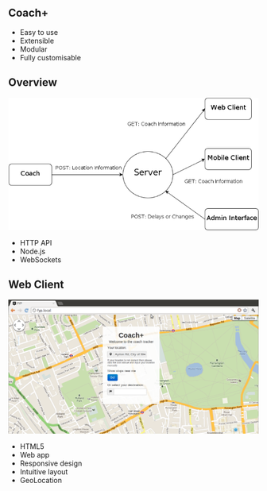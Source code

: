 <section data-state="gmap">
  <div class="pic_bg" id="gmap">
    <h2>Coach+</h2>
    <ul>
      <li>Easy to use</li>
      <li>Extensible</li>
      <li>Modular</li>
      <li>Fully customisable</li>
    </ul>
  </div>
</section>
<section>
  <h2>Overview</h2>
  <div>
    <img class="no_border" src="img/overview.png"/>
  </div>
  <ul>
    <li>HTTP API</li>
    <li>Node.js</li>
    <li>WebSockets</li>
  </ul>
</section>
<section>
  <h2>Web Client</h2>
  <img src="img/web-client.png" id="client" width="650"/>
  <ul>
    <li>HTML5</li>
    <li>Web app</li>
    <li>Responsive design</li>
    <li>Intuitive layout</li>
    <li>GeoLocation</li>
  </ul>
</section>

